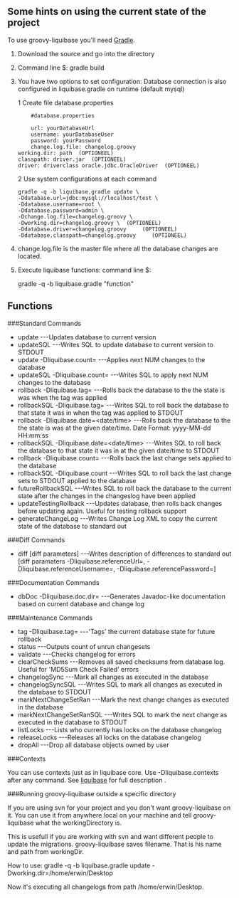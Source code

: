 ## Some hints on using the current state of the project
To use groovy-liquibase you'll need [Gradle](http://www.gradle.org/). 

1)  Download the source and go into the directory

2)  Command line $:  gradle build

3)  You have two options to set configuration:
    Database connection is also configured in liquibase.gradle on runtime (default mysql)

	1   Create file database.properties

            #database.properties 

            url: yourDatabaseUrl
            username: yourDatabaseUser
            password: yourPassword
            change.log.file: changelog.groovy
	    working.dir: path  (OPTIONEEL)
	    classpath: driver.jar  (OPTIONEEL)
	    driver: driverclass oracle.jdbc.OracleDriver  (OPTIONEEL)

	2   Use system configurations at each command

	    gradle -q -b liquibase.gradle update \
		-Ddatabase.url=jdbc:mysql://localhost/test \
		-Ddatabase.username=root \
		-Ddatabase.password=admin \
		-Dchange.log.file=changelog.groovy \
		-Dworking.dir=changelog.groovy \  (OPTIONEEL)
		-Ddatabase.driver=changelog.groovy     (OPTIONEEL)
		-Ddatabase.classpath=changelog.groovy     (OPTIONEEL)

4)  change.log.file is the master file where all the database changes are located.

5)  Execute liquibase functions: command line $:  

       gradle -q -b liquibase.gradle "function"


## Functions

###Standard Commands

* update                          ---Updates database to current version
* updateSQL                       ---Writes SQL to update database to current version to STDOUT
* update -Dliquibase.count=<num>            ---Applies next NUM changes to the database
* updateSQL -Dliquibase.count=<num>         ---Writes SQL to apply next NUM changes to the database
* rollback -Dliquibase.tag=<tag string>                  ---Rolls back the database to the the state is was when the tag was applied
* rollbackSQL -Dliquibase.tag=<tag string>               ---Writes SQL to roll back the database to that state it was in when the tag was applied to STDOUT
* rollback -Dliquibase.date=<date/time>     ---Rolls back the database to the the state is was at the given date/time. Date Format: yyyy-MM-dd HH:mm:ss
* rollbackSQL -Dliquibase.date=<date/time>  ---Writes SQL to roll back the database to that state it was in at the given date/time to STDOUT
* rollback -Dliquibase.count=<value>        ---Rolls back the last <value> change sets applied to the database
* rollbackSQL -Dliquibase.count<value>      ---Writes SQL to roll back the last <value> change sets to STDOUT applied to the database
* futureRollbackSQL               ---Writes SQL to roll back the database to the current state after the changes in the changeslog have been applied
* updateTestingRollback           ---Updates database, then rolls back changes before updating again. Useful for testing rollback support
* generateChangeLog               ---Writes Change Log XML to copy the current state of the database to standard out

###Diff Commands

* diff [diff parameters]          ---Writes description of differences to standard out [diff paramaters -Dliquibase.referenceUrl=, -Dliquibase.referenceUsername=, -Dliquibase.referencePassword=]

###Documentation Commands

* dbDoc -Dliquibase.doc.dir=<outputDirectory>         ---Generates Javadoc-like documentation based on current database and change log

###Maintenance Commands

* tag -Dliquibase.tag=<tag string>          ---'Tags' the current database state for future rollback
* status 		    ---Outputs count of unrun changesets
* validate                  ---Checks changelog for errors
* clearCheckSums            ---Removes all saved checksums from database log. Useful for 'MD5Sum Check Failed' errors
* changelogSync             ---Mark all changes as executed in the database
* changelogSyncSQL          ---Writes SQL to mark all changes as executed in the database to STDOUT
* markNextChangeSetRan      ---Mark the next change changes as executed in the database
* markNextChangeSetRanSQL   ---Writes SQL to mark the next change as executed in the database to STDOUT
* listLocks                 ---Lists who currently has locks on the database changelog
* releaseLocks              ---Releases all locks on the database changelog
* dropAll                   ---Drop all database objects owned by user

###Contexts

You can use contexts just as in liquibase core. Use -Dliquibase.contexts after any command. See [liquibase](http://www.liquibase.org/manual/contexts) for full description .

###Running groovy-liquibase outside a specific directory

If you are using svn for your project and you don't want groovy-liquibase on it. 
You can use it from anywhere local on your machine and tell groovy-liquibase what the workingDirectory is.


This is usefull if you are working with svn and want different people to update the migrations. 
groovy-liquibase saves filename. That is his name and path from workingDir. 


How to use:  gradle -q -b liquibase.gradle update -Dworking.dir=/home/erwin/Desktop

Now it's executing all changelogs from path /home/erwin/Desktop.

